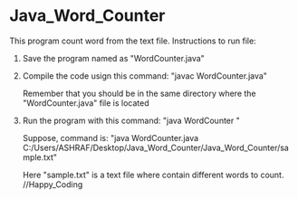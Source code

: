 # Java_Word_Counter
 This program count word from the text file.
 Instructions to run file:
 1. Save the program named as "WordCounter.java"
 2. Compile the code usign this command: "javac WordCounter.java"

    Remember that you should be in the same directory where the "WordCounter.java" file is located
    
 4. Run the program with this command: "java WordCounter <file-path-directory>"
 
    Suppose, command is: "java WordCounter.java C:/Users/ASHRAF/Desktop/Java_Word_Counter/Java_Word_Counter/sample.txt"

    
    Here "sample.txt" is a text file where contain different words to count.
    //Happy_Coding
